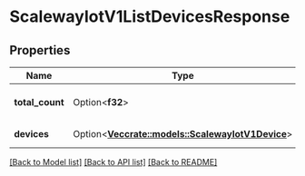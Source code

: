 # ScalewayIotV1ListDevicesResponse

## Properties

Name | Type | Description | Notes
------------ | ------------- | ------------- | -------------
**total_count** | Option<**f32**> | Total number of devices | [optional]
**devices** | Option<[**Vec<crate::models::ScalewayIotV1Device>**](scaleway.iot.v1.Device.md)> | A page of devices | [optional]

[[Back to Model list]](../README.md#documentation-for-models) [[Back to API list]](../README.md#documentation-for-api-endpoints) [[Back to README]](../README.md)


